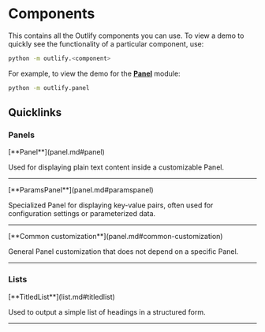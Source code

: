 # Components
This contains all the Outlify components you can use. 
To view a demo to quickly see the functionality of a particular component, use:
```bash
python -m outlify.<component>
```

For example, to view the demo for the [**Panel**](panel.md) module:
```bash
python -m outlify.panel
```

## Quicklinks
### Panels
<div class="grid" markdown>
[**Panel**](panel.md#panel)

Used for displaying plain text content inside a customizable Panel.
</div>

---

<div class="grid" markdown>
[**ParamsPanel**](panel.md#paramspanel)

Specialized Panel for displaying key-value pairs, often used for configuration settings or parameterized data.
</div>

---

<div class="grid" markdown>
[**Common customization**](panel.md#common-customization)

General Panel customization that does not depend on a specific Panel.
</div>

---

### Lists
<div class="grid" markdown>
[**TitledList**](list.md#titledlist)

Used to output a simple list of headings in a structured form.
</div>

---